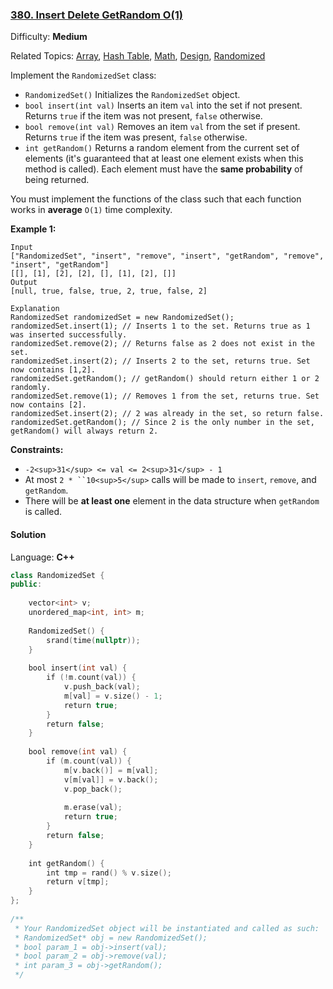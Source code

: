 ### [380\. Insert Delete GetRandom O(1)](https://leetcode.com/problems/insert-delete-getrandom-o1/)

Difficulty: **Medium**

Related Topics: [Array](https://leetcode.com/tag/array/), [Hash Table](https://leetcode.com/tag/hash-table/), [Math](https://leetcode.com/tag/math/), [Design](https://leetcode.com/tag/design/), [Randomized](https://leetcode.com/tag/randomized/)


Implement the `RandomizedSet` class:

*   `RandomizedSet()` Initializes the `RandomizedSet` object.
*   `bool insert(int val)` Inserts an item `val` into the set if not present. Returns `true` if the item was not present, `false` otherwise.
*   `bool remove(int val)` Removes an item `val` from the set if present. Returns `true` if the item was present, `false` otherwise.
*   `int getRandom()` Returns a random element from the current set of elements (it's guaranteed that at least one element exists when this method is called). Each element must have the **same probability** of being returned.

You must implement the functions of the class such that each function works in **average** `O(1)` time complexity.

**Example 1:**

```
Input
["RandomizedSet", "insert", "remove", "insert", "getRandom", "remove", "insert", "getRandom"]
[[], [1], [2], [2], [], [1], [2], []]
Output
[null, true, false, true, 2, true, false, 2]

Explanation
RandomizedSet randomizedSet = new RandomizedSet();
randomizedSet.insert(1); // Inserts 1 to the set. Returns true as 1 was inserted successfully.
randomizedSet.remove(2); // Returns false as 2 does not exist in the set.
randomizedSet.insert(2); // Inserts 2 to the set, returns true. Set now contains [1,2].
randomizedSet.getRandom(); // getRandom() should return either 1 or 2 randomly.
randomizedSet.remove(1); // Removes 1 from the set, returns true. Set now contains [2].
randomizedSet.insert(2); // 2 was already in the set, so return false.
randomizedSet.getRandom(); // Since 2 is the only number in the set, getRandom() will always return 2.
```

**Constraints:**

*   `-2<sup>31</sup> <= val <= 2<sup>31</sup> - 1`
*   At most `2 * ``10<sup>5</sup>` calls will be made to `insert`, `remove`, and `getRandom`.
*   There will be **at least one** element in the data structure when `getRandom` is called.


#### Solution

Language: **C++**

```c++
class RandomizedSet {
public:
    
    vector<int> v;
    unordered_map<int, int> m;
    
    RandomizedSet() {
        srand(time(nullptr));
    }
    
    bool insert(int val) {
        if (!m.count(val)) {
            v.push_back(val);
            m[val] = v.size() - 1;
            return true;
        }
        return false;
    }
    
    bool remove(int val) {
        if (m.count(val)) {
            m[v.back()] = m[val];
            v[m[val]] = v.back();
            v.pop_back();
            
            m.erase(val);
            return true;
        }
        return false;
    }
    
    int getRandom() {
        int tmp = rand() % v.size();
        return v[tmp];
    }
};
​
/**
 * Your RandomizedSet object will be instantiated and called as such:
 * RandomizedSet* obj = new RandomizedSet();
 * bool param_1 = obj->insert(val);
 * bool param_2 = obj->remove(val);
 * int param_3 = obj->getRandom();
 */
```